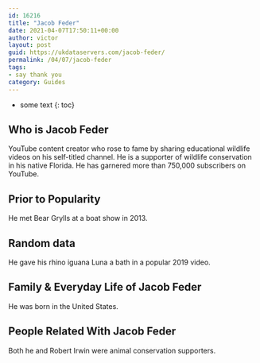 ```yaml
---
id: 16216
title: "Jacob Feder"
date: 2021-04-07T17:50:11+00:00
author: victor
layout: post
guid: https://ukdataservers.com/jacob-feder/
permalink: /04/07/jacob-feder
tags:
- say thank you
category: Guides
---
```


* some text
{: toc}

## Who is Jacob Feder

YouTube content creator who rose to fame by sharing educational wildlife videos on his self-titled channel. He is a supporter of wildlife conservation in his native Florida. He has garnered more than 750,000 subscribers on YouTube. 

## Prior to Popularity

He met Bear Grylls at a boat show in 2013.

## Random data

He gave his rhino iguana Luna a bath in a popular 2019 video. 

## Family & Everyday Life of Jacob Feder

He was born in the United States.

## People Related With Jacob Feder

Both he and Robert Irwin were animal conservation supporters. 
 